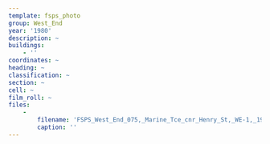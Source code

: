 ```yaml
---
template: fsps_photo
group: West_End
year: '1980'
description: ~
buildings:
    - ''
coordinates: ~
heading: ~
classification: ~
section: ~
cell: ~
film_roll: ~
files:
    -
        filename: 'FSPS_West_End_075,_Marine_Tce_cnr_Henry_St,_WE-1,_1980.png'
        caption: ''
---
```

